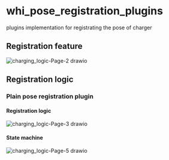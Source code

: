 # whi_pose_registration_plugins
plugins implementation for registrating the pose of charger

## Registration feature
![charging_logic-Page-2 drawio](https://github.com/xinjuezou-whi/whi_pose_registration_plugins/assets/72239958/0408e73a-5618-445d-a19b-edb8283e7a7e)

## Registration logic
### Plain pose registration plugin
#### Registration logic
![charging_logic-Page-3 drawio](https://github.com/xinjuezou-whi/whi_pose_registration_plugins/assets/72239958/883efdf2-fcd1-4c5d-a2d7-cf6379dfcc4a)

#### State machine
![charging_logic-Page-5 drawio](https://github.com/xinjuezou-whi/whi_pose_registration_plugins/assets/72239958/4f4819d9-2ab1-426d-965e-f29cded9e862)
